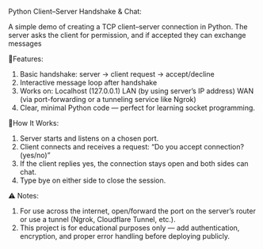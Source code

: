 Python Client–Server Handshake & Chat:

A simple demo of creating a TCP client–server connection in Python. The server asks the client for permission, and if accepted they can exchange messages

🚀Features:
1) Basic handshake: server → client request → accept/decline
2) Interactive message loop after handshake
3) Works on:
    Localhost (127.0.0.1)
    LAN (by using server’s IP address)
    WAN (via port-forwarding or a tunneling service like Ngrok)
4) Clear, minimal Python code — perfect for learning socket programming.

📂How It Works:
1) Server starts and listens on a chosen port.
2) Client connects and receives a request:
“Do you accept connection? (yes/no)”
3) If the client replies yes, the connection stays open and both sides can chat.
4) Type bye on either side to close the session.

⚠️ Notes:
1) For use across the internet, open/forward the port on the server’s router or use a tunnel (Ngrok, Cloudflare Tunnel, etc.).
2) This project is for educational purposes only — add authentication, encryption, and proper error handling before deploying publicly.
